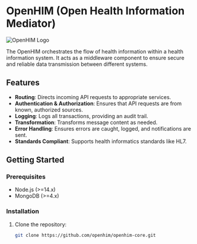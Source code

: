 # OpenHIM (Open Health Information Mediator)

![OpenHIM Logo](http://openhim.org/img/openhim-logo-green.svg)

The OpenHIM orchestrates the flow of health information within a health information system. It acts as a middleware component to ensure secure and reliable data transmission between different systems.

## Features

- **Routing**: Directs incoming API requests to appropriate services.
- **Authentication & Authorization**: Ensures that API requests are from known, authorized sources.
- **Logging**: Logs all transactions, providing an audit trail.
- **Transformation**: Transforms message content as needed.
- **Error Handling**: Ensures errors are caught, logged, and notifications are sent.
- **Standards Compliant**: Supports health informatics standards like HL7.

## Getting Started

### Prerequisites

- Node.js (>=14.x)
- MongoDB (>=4.x)

### Installation

1. Clone the repository:
   ```bash
   git clone https://github.com/openhim/openhim-core.git
